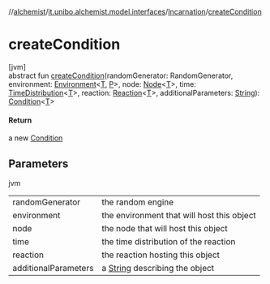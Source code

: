 //[alchemist](../../../index.md)/[it.unibo.alchemist.model.interfaces](../index.md)/[Incarnation](index.md)/[createCondition](create-condition.md)

# createCondition

[jvm]\
abstract fun [createCondition](create-condition.md)(randomGenerator: RandomGenerator, environment: [Environment](../-environment/index.md)<[T](../-node/index.md), [P](index.md)>, node: [Node](../-node/index.md)<[T](../-node/index.md)>, time: [TimeDistribution](../-time-distribution/index.md)<[T](../-node/index.md)>, reaction: [Reaction](../-reaction/index.md)<[T](../-node/index.md)>, additionalParameters: [String](https://docs.oracle.com/javase/8/docs/api/java/lang/String.html)): [Condition](../-condition/index.md)<[T](../-node/index.md)>

#### Return

a new [Condition](../-condition/index.md)

## Parameters

jvm

| | |
|---|---|
| randomGenerator | the random engine |
| environment | the environment that will host this object |
| node | the node that will host this object |
| time | the time distribution of the reaction |
| reaction | the reaction hosting this object |
| additionalParameters | a [String](https://docs.oracle.com/javase/8/docs/api/java/lang/String.html) describing the object |
